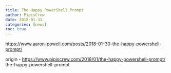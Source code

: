 ```yaml
---
title: The Happy PowerShell Prompt
author: PipisCrew
date: 2018-01-31
categories: [news]
toc: true
---
```


https://www.aaron-powell.com/posts/2018-01-30-the-happy-powershell-prompt/

origin - https://www.pipiscrew.com/2018/01/the-happy-powershell-prompt/ the-happy-powershell-prompt